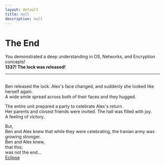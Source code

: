 ```yaml
---
layout: default
title: null
description: null
---
```


# The End

You demonstrated a deep understanding in OS, Networks, and Encryption concepts!<br>
**1337! The lock was released!**<br>

---

<br>
Ben released the lock. Alex's face changed, and suddenly she looked like herself again.<br>
A wide smile spread across both of their faces and they hugged.

The entire unit prepared a party to celebrate Alex's return.<br>
Her parents and closest friends were invited. The hall was filled with joy.<br>
A feeling of victory.

But,<br>
Ben and Alex knew that while they were celebrating, the Iranian army was growing stronger.<br>
Ben and Alex knew,<br>
that this;<br>
was not the end...<br>
[Eclipse](https://www.youtube.com/watch?v=7-mFsGm1uvQ)
